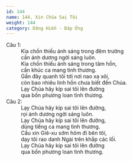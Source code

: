 ```yaml
---
id: 144
name: 144. Xin Chúa Sai Tôi
weight: 144
category: Dâng Hiến - Đáp Ứng
---
```

<dl><dt>Câu 1:</dt><dd data-verse="1">Kìa chốn thiếu ánh sáng trong đêm trường <br/>cần ánh dương ngời sáng luôn. <br/>Kìa chốn thiếu ánh sáng trong tâm hồn, <br/>cần khúc ca mang tình thương. <br/>Gần đây quanh tôi tới nơi nao xa xôi, <br/>còn bao nhiêu linh hồn chưa biết đến Chúa. <br/>Lạy Chúa hãy kíp sai tôi lên đường <br/>qua bốn phương loan tình thương. </dd><dt>Câu 2:</dt><dd data-verse="2">Lạy Chúa hãy kíp sai tôi lên đường, <br/>rọi ánh dương ngời sáng luôn. <br/>Lạy Chúa hãy kíp sai tôi lên đường, <br/>dùng tiếng ca mang tình thương. <br/>Cầu xin Giê-xu sớm hôm đi bên tôi, <br/>dạy tôi rao danh Ngài trên khắp các lối. <br/>Lạy Chúa hãy kíp sai tôi lên đường <br/>qua bốn phương loan tình thương. </dd></dl>
